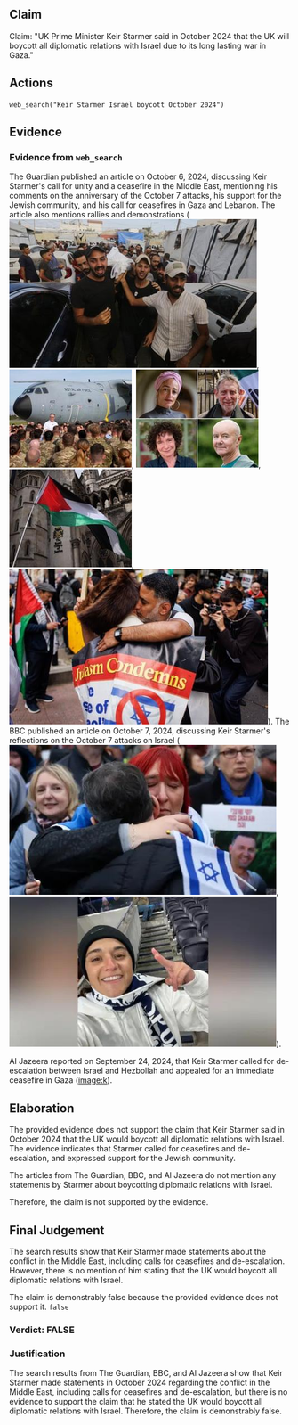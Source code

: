 ## Claim
Claim: "UK Prime Minister Keir Starmer said in October 2024 that the UK will boycott all diplomatic relations with Israel due to its long lasting war in Gaza."

## Actions
```
web_search("Keir Starmer Israel boycott October 2024")
```

## Evidence
### Evidence from `web_search`
The Guardian published an article on October 6, 2024, discussing Keir Starmer's call for unity and a ceasefire in the Middle East, mentioning his comments on the anniversary of the October 7 attacks, his support for the Jewish community, and his call for ceasefires in Gaza and Lebanon. The article also mentions rallies and demonstrations (![image 10733](media/2025-08-30_23-28-1756596521-469226.jpg), ![image 10737](media/2025-08-30_23-28-1756596524-182196.jpg), ![image 10738](media/2025-08-30_23-28-1756596525-013798.jpg), ![image 10742](media/2025-08-30_23-28-1756596527-291221.jpg), ![image 10726](media/2025-08-30_23-28-1756596519-077969.jpg)). The BBC published an article on October 7, 2024, discussing Keir Starmer's reflections on the October 7 attacks on Israel (![image 10747](media/2025-08-30_23-28-1756596532-340324.jpg), ![image 10750](media/2025-08-30_23-28-1756596533-658217.jpg)).

Al Jazeera reported on September 24, 2024, that Keir Starmer called for de-escalation between Israel and Hezbollah and appealed for an immediate ceasefire in Gaza (<image:k>).


## Elaboration
The provided evidence does not support the claim that Keir Starmer said in October 2024 that the UK would boycott all diplomatic relations with Israel. The evidence indicates that Starmer called for ceasefires and de-escalation, and expressed support for the Jewish community.

The articles from The Guardian, BBC, and Al Jazeera do not mention any statements by Starmer about boycotting diplomatic relations with Israel.

Therefore, the claim is not supported by the evidence.


## Final Judgement
The search results show that Keir Starmer made statements about the conflict in the Middle East, including calls for ceasefires and de-escalation. However, there is no mention of him stating that the UK would boycott all diplomatic relations with Israel.

The claim is demonstrably false because the provided evidence does not support it. `false`


### Verdict: FALSE

### Justification
The search results from The Guardian, BBC, and Al Jazeera show that Keir Starmer made statements in October 2024 regarding the conflict in the Middle East, including calls for ceasefires and de-escalation, but there is no evidence to support the claim that he stated the UK would boycott all diplomatic relations with Israel. Therefore, the claim is demonstrably false.
